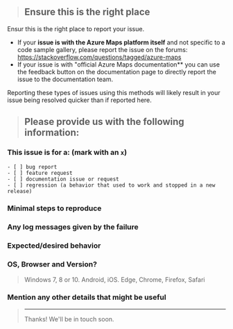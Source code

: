 <!--
IF SUFFICIENT INFORMATION IS NOT PROVIDED VIA THE FOLLOWING TEMPLATE THE ISSUE MIGHT BE CLOSED WITHOUT FURTHER CONSIDERATION OR INVESTIGATION
-->

> Ensure this is the right place
> ---------------------------------

Ensur this is the right place to report your issue.

- If your **issue is with the Azure Maps platform itself** and not specific to a code sample gallery, please report the issue on the forums: https://stackoverflow.com/questions/tagged/azure-maps 
- If your issue is with "official Azure Maps documentation** you can use the feedback button on the documentation page to directly report the issue to the documentation team.

Reporting these types of issues using this methods will likely result in your issue being resolved quicker than if reported here.

> Please provide us with the following information:
> ---------------------------------------------------------------

### This issue is for a: (mark with an `x`)
```
- [ ] bug report
- [ ] feature request
- [ ] documentation issue or request
- [ ] regression (a behavior that used to work and stopped in a new release)
```

### Minimal steps to reproduce
>

### Any log messages given by the failure
>

### Expected/desired behavior
>

### OS, Browser and Version?
> Windows 7, 8 or 10. Android, iOS.
> Edge, Chrome, Firefox, Safari

### Mention any other details that might be useful

> ---------------------------------------------------------------
> Thanks! We'll be in touch soon.
